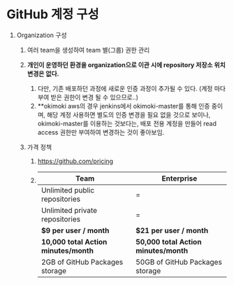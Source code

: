 # GitHub 계정 구성

1. Organization 구성
   1. 여러 team을 생성하여 team 별(그룹) 권한 관리
   2. **개인이 운영하던 환경을 organization으로 이관 시에 repository 저장소 위치 변경은 없다.**
      1. 다만, 기존 배포하던 과정에 새로운 인증 과정이 추가될 수 있다. (계정 마다 부여 받은 권한이 변경 될 수 있으므로..)
      2. **okimoki aws의 경우 jenkins에서 okimoki-master를 통해 인증 중이며, 해당 계정 사용하면 별도의 인증 변경을 필요 없을 것으로 보이나, okimoki-master를 이용하는 것보다는, 배포 전용 계정을 만들어 read access 권한만 부여하여 변경하는 것이 좋아보임.

   3. 가격 정책
      1. https://github.com/pricing
      2. |Team                                   | Enterprise|
         |---------------------------------------|----------------------------|
         |Unlimited public repositories|=|
         |Unlimited private repositories|=|
         |**$9 per user / month**                    |**$21 per user / month**|
         |**10,000 total Action minutes/month**|**50,000 total Action minutes/month**|
         |2GB of GitHub Packages storage         | 50GB of GitHub Packages storage|
